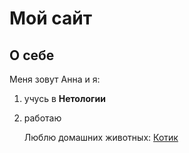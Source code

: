 # Мой сайт
## О себе

Меня зовут Анна и я:
1. учусь в **Нетологии**
2. работаю
   
   Люблю домашних животных:
   [Котик](njashnye-kotiki4.jpg.webp)
